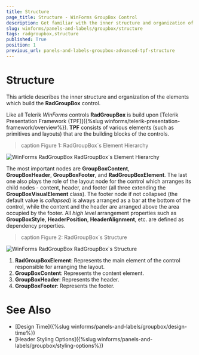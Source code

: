 ```yaml
---
title: Structure
page_title: Structure - WinForms GroupBox Control
description: Get familiar with the inner structure and organization of the elements which build the WinForms GroupBox control.
slug: winforms/panels-and-labels/groupbox/structure
tags: radgroupbox,structure
published: True
position: 1
previous_url: panels-and-labels-groupbox-advanced-tpf-structure
---
```


# Structure

This article describes the inner structure and organization of the elements which build the __RadGroupBox__ control.

Like all Telerik *WinForms* controls **RadGroupBox** is build upon [Telerik Presentation Framework (TPF)]({%slug winforms/telerik-presentation-framework/overview%}). **TPF** consists of various elements (such as primitives and layouts) that are the building blocks of the controls.

>caption Figure 1: RadGroupBox`s Element Hierarchy
>
![WinForms RadGroupBox RadGroupBox`s Element Hierarchy](images/radgroupbox-structure001.png)

The most important nodes are **GroupBoxContent**, **GroupBoxHeader**, **GroupBoxFooter**, and **RadGroupBoxElement**. The last one also plays the role of the layout node for the control which arranges its child nodes - content, header, and footer (all three extending the **GroupBoxVisualElement** class). The footer node if not collapsed (the default value is *collapsed*) is always arranged as a bar at the bottom of the control, while the content and the header are arranged above the area occupied by the footer. All *high level* arrangement properties such as **GroupBoxStyle**, **HeaderPosition**, **HeaderAlignment**, etc. are defined as dependency properties.

>caption Figure 2: RadGroupBox`s Structure
>
![WinForms RadGroupBox RadGroupBox`s Structure](images/radgroupbox-structure002.png)

1. __RadGroupBoxElement__: Represents the main element of the control responsible for arranging the layout.
1. __GroupBoxContent__: Represents the content element.
1. __GroupBoxHeader__: Represents the header.
1. __GroupBoxFooter__: Represents the footer.
        
# See Also

* [Design Time]({%slug winforms/panels-and-labels/groupbox/design-time%})
* [Header Styling Options]({%slug winforms/panels-and-labels/groupbox/styling-options%})
